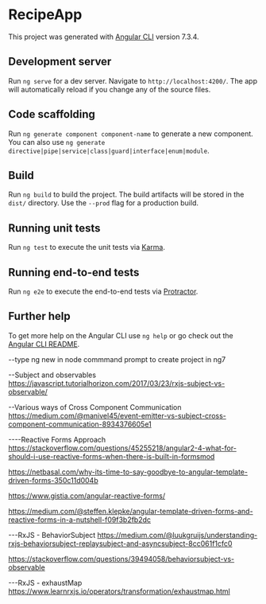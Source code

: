 # RecipeApp

This project was generated with [Angular CLI](https://github.com/angular/angular-cli) version 7.3.4.

## Development server

Run `ng serve` for a dev server. Navigate to `http://localhost:4200/`. The app will automatically reload if you change any of the source files.

## Code scaffolding

Run `ng generate component component-name` to generate a new component. You can also use `ng generate directive|pipe|service|class|guard|interface|enum|module`.

## Build

Run `ng build` to build the project. The build artifacts will be stored in the `dist/` directory. Use the `--prod` flag for a production build.

## Running unit tests

Run `ng test` to execute the unit tests via [Karma](https://karma-runner.github.io).

## Running end-to-end tests

Run `ng e2e` to execute the end-to-end tests via [Protractor](http://www.protractortest.org/).

## Further help

To get more help on the Angular CLI use `ng help` or go check out the [Angular CLI README](https://github.com/angular/angular-cli/blob/master/README.md).



--type ng new in node commmand prompt to create project in ng7


--Subject and observables
https://javascript.tutorialhorizon.com/2017/03/23/rxjs-subject-vs-observable/

--Various ways of Cross Component Communication
https://medium.com/@manivel45/event-emitter-vs-subject-cross-component-communication-8934376605e1

----Reactive Forms Approach
https://stackoverflow.com/questions/45255218/angular2-4-what-for-should-i-use-reactive-forms-when-there-is-built-in-formsmod

https://netbasal.com/why-its-time-to-say-goodbye-to-angular-template-driven-forms-350c11d004b

https://www.gistia.com/angular-reactive-forms/

https://medium.com/@steffen.klepke/angular-template-driven-forms-and-reactive-forms-in-a-nutshell-f09f3b2fb2dc

---RxJS - BehaviorSubject
https://medium.com/@luukgruijs/understanding-rxjs-behaviorsubject-replaysubject-and-asyncsubject-8cc061f1cfc0

https://stackoverflow.com/questions/39494058/behaviorsubject-vs-observable


---RxJS - exhaustMap
https://www.learnrxjs.io/operators/transformation/exhaustmap.html

